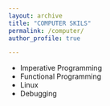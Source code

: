 ```yaml
---
layout: archive
title: "COMPUTER SKILS"
permalink: /computer/
author_profile: true

---
```


* Imperative Programming
* Functional Programming
* Linux
* Debugging
